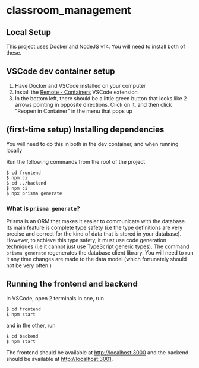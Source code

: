 # classroom_management

## Local Setup

This project uses Docker and NodeJS v14. You will need to install both of these.


## VSCode dev container setup

1. Have Docker and VSCode installed on your computer
2. Install the [Remote - Containers](https://marketplace.visualstudio.com/items?itemName=ms-vscode-remote.remote-containers)
VSCode extension
3. In the bottom left, there should be a little green button that looks like
  2 arrows pointing in opposite directions. Click on it, and then click "Reopen in Container"
  in the menu that pops up

## (first-time setup) Installing dependencies

You will need to do this in both in the dev container, and when running locally

Run the following commands from the root of the project

```console
$ cd frontend
$ npm ci
$ cd ../backend
$ npm ci
$ npx prisma generate
```

### What is `prisma generate`?
Prisma is an ORM that makes it easier to communicate with the database. Its main
feature is complete type safety (i.e the type definitions are very precise and 
correct for the kind of data that is stored in your database). However, to 
achieve this type safety, it must use code generation techniques (i.e it cannot
just use TypeScript generic types). The command `prisma generate` regenerates
the database client library. You will need to run it any time changes are made
to the data model (which fortunately should not be very often.)


## Running the frontend and backend
In VSCode, open 2 terminals
In one, run 

```console
$ cd frontend
$ npm start
```

and in the other, run

```console
$ cd backend
$ npm start
```

The frontend should be available at [http://localhost:3000](http://localhost:3000) and the backend should be available at [http://localhost:3001](http://localhost:3001).